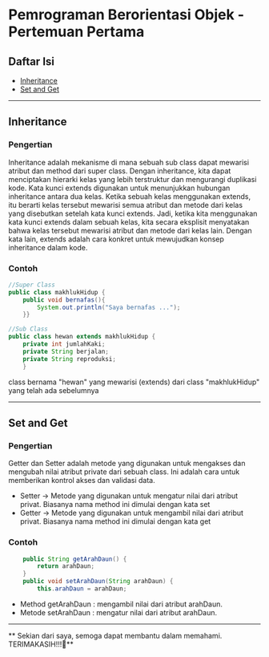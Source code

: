 # Pemrograman Berorientasi Objek - Pertemuan Pertama

## Daftar Isi
- [ Inheritance](#inheritance)
- [ Set and Get](#SetandGet)

---
## Inheritance
### Pengertian
Inheritance adalah mekanisme di mana sebuah sub class dapat mewarisi atribut dan method dari super class. Dengan inheritance, kita dapat menciptakan hierarki kelas yang lebih terstruktur dan mengurangi duplikasi kode.
Kata kunci extends digunakan untuk menunjukkan hubungan inheritance antara dua kelas. Ketika sebuah kelas menggunakan extends, itu berarti kelas tersebut mewarisi semua atribut dan metode dari kelas yang disebutkan setelah kata kunci extends.
Jadi, ketika kita menggunakan kata kunci extends dalam sebuah kelas, kita secara eksplisit menyatakan bahwa kelas tersebut mewarisi atribut dan metode dari kelas lain. Dengan kata lain, extends adalah cara konkret untuk mewujudkan konsep inheritance dalam kode.

### Contoh
````java
//Super Class
public class makhlukHidup {
    public void bernafas(){
        System.out.println("Saya bernafas ...");
    }}

//Sub Class
public class hewan extends makhlukHidup {
    private int jumlahKaki;
    private String berjalan;
    private String reproduksi;
    }
````
class bernama "hewan" yang mewarisi (extends) dari class "makhlukHidup" yang telah ada sebelumnya

---
## Set and Get
### Pengertian
Getter dan Setter adalah metode yang digunakan untuk mengakses dan mengubah nilai atribut private dari sebuah class. Ini adalah cara untuk memberikan kontrol akses dan validasi data.
- Setter -> Metode yang digunakan untuk mengatur nilai dari atribut privat. Biasanya nama method ini dimulai dengan kata set
- Getter -> Metode yang digunakan untuk mengambil nilai dari atribut privat. Biasanya nama method ini dimulai dengan kata get

### Contoh
```` java
    public String getArahDaun() {
        return arahDaun;
    }
    public void setArahDaun(String arahDaun) {
        this.arahDaun = arahDaun;
````

- Method getArahDaun : mengambil nilai dari atribut arahDaun.
- Metode setArahDaun : mengatur nilai dari atribut arahDaun.

---

** Sekian dari saya, semoga dapat membantu dalam memahami. TERIMAKASIH!!!🙌**
